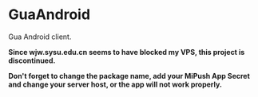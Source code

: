 # GuaAndroid
Gua Android client.

**Since wjw.sysu.edu.cn seems to have blocked my VPS, this project is discontinued.**

**Don't forget to change the package name, add your MiPush App Secret and change your server host, or the app will not work properly.**
